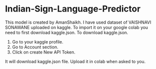 # Indian-Sign-Language-Predictor
This model is created by AmanShaikh.
I have used dataset of VAISHNAVI SONAWANE uploaded on kaggle.
To import it on your google colab you need to first download kaggle.json.
  To download kaggle.json.
  1. Go to your kaggle profile.
  2. Go to Account section.
  3. Click on create New API Token.

It will download kaggle.json file.
Upload it in colab when asked to you.
